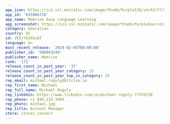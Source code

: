 ```yaml
---
app_icon: https://is1-ssl.mzstatic.com/image/thumb/Purple126/v4/43/f7/30/43f73050-af67-ff96-9d29-5077ac6269c4/AppIcon-0-1x_U007emarketing-0-7-0-P3-0-85-220-0.png/1024x1024bb.png
app_id: '635966718'
app_name: Memrise Easy Language Learning
app_screenshot: https://is1-ssl.mzstatic.com/image/thumb/PurpleSource116/v4/8f/00/b8/8f00b829-ac3e-e3ec-3a9f-7f1cfb039c74/76f06b1f-6c24-4920-9287-a4fbc4b36615_iphone_6.5__U00281_U0029.jpg/1284x2778bb.png
category: Education
country: US
id: VEkjYOjRSsAT
language: en
most_recent_release: '2024-02-05T00:00:00'
publisher_id: '506043249'
publisher_name: Memrise
rank: '171'
release_count_in_past_year: '37'
release_count_in_past_year_category: 15
release_count_in_past_year_top_in_category: 33
rep_email: michael.roguly@bitrise.io
rep_first_name: Michael
rep_full_name: Michael Roguly
rep_linkedin: https://www.linkedin.com/in/michael-roguly-77376710
rep_phone: +1 949-233-3404
rep_photo: michael.jpg
rep_title: Account Manager
store: itunes_connect
---
```

